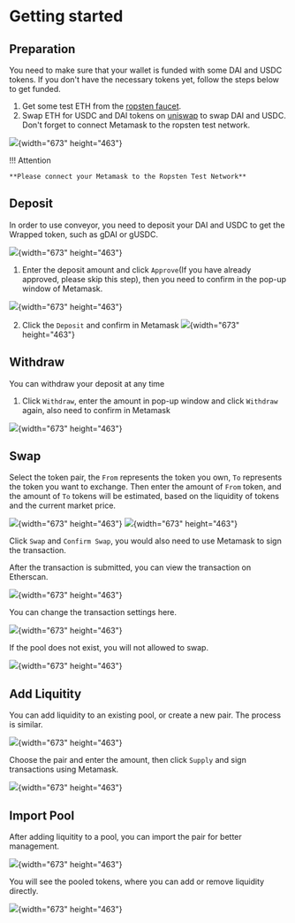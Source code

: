 # Getting started
## Preparation
You need to make sure that your wallet is funded with some DAI and USDC tokens. If you don't have the necessary tokens yet, follow the steps below to get funded.

1. Get some test ETH from the [ropsten faucet](https://faucet.ropsten.be/).
2. Swap ETH for USDC and DAI tokens on [uniswap](https://app.uniswap.org/#/swap) to swap DAI and USDC. Don't forget to connect Metamask to the ropsten test network.

![](../assets/uniswap_swap_network.jpg){width="673" height="463"}

!!! Attention

    **Please connect your Metamask to the Ropsten Test Network**

## Deposit
In order to use conveyor, you need to deposit your DAI and USDC to get the Wrapped token, such as gDAI or gUSDC.

![](../assets/gtoken_gdai.jpg){width="673" height="463"}

1. Enter the deposit amount and click `Approve`(If you have already approved, please skip this step), then you need to confirm in the pop-up window of Metamask.

![](../assets/gtoken_gdai_approve.jpg){width="673" height="463"}

2. Click the `Deposit` and confirm in Metamask
![](../assets/gtoken_gdai_deposit.jpg){width="673" height="463"}

## Withdraw
You can withdraw your deposit at any time
1. Click `Withdraw`, enter the amount in pop-up window and click `Withdraw` again, also need to confirm in Metamask

![](../assets/gtoken_gdai_withdraw.jpg){width="673" height="463"}

## Swap
Select the token pair, the `From` represents the token you own, `To` represents the token you want to exchange. Then enter the amount of `From` token, and the amount of `To` tokens will be estimated, based on the liquidity of tokens and the current market price.

![](../assets/gtoken_swap_choose.jpg){width="673" height="463"}
![](../assets/gtoken_swap.jpg){width="673" height="463"}

Click `Swap` and `Confirm Swap`, you would also need to use Metamask to sign the transaction.

After the transaction is submitted, you can view the transaction on Etherscan.

![](../assets/gtoken_swap_submitted.jpg){width="673" height="463"}

You can change the transaction settings here.

![](../assets/gtoken_swap_settings.jpg){width="673" height="463"}

If the pool does not exist, you will not allowed to swap.

![](../assets/gtoken_swap_insufficient.jpg){width="673" height="463"}

## Add Liquitity
You can add liquidity to an existing pool, or create a new pair. The process is similar.

![](../assets/gtoken_add_liquitity.jpg){width="673" height="463"}

Choose the pair and enter the amount, then click `Supply` and sign transactions using Metamask.

![](../assets/gtoken_add_liquitity_op.jpg){width="673" height="463"}

## Import Pool
After adding liquitity to a pool, you can import the pair for better management.

![](../assets/gtoken_import_pool.jpg){width="673" height="463"}

You will see the pooled tokens, where you can add or remove liquidity directly.

![](../assets/gtoken_import_result.jpg){width="673" height="463"}
